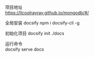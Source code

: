 项目地址  
https://llcoolrayray.github.io/mongodb/#/

全局安装 docsify
npm i docsify-cli -g

初始化项目
docsify init ./docs

运行命令  
docsify serve docs
